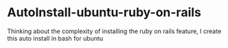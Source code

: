 # AutoInstall-ubuntu-ruby-on-rails
Thinking about the complexity of installing the ruby on rails feature, I create this auto install in bash for ubuntu
